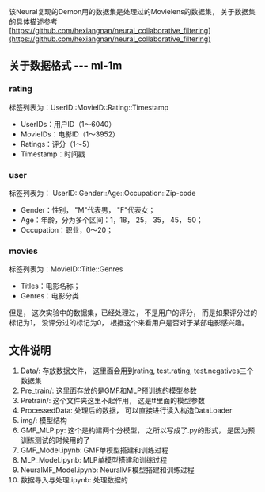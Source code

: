 该Neural复现的Demon用的数据集是处理过的Movielens的数据集， 关于数据集的具体描述参考[https://github.com/hexiangnan/neural_collaborative_filtering](https://github.com/hexiangnan/neural_collaborative_filtering)
## 关于数据格式 --- ml-1m
### rating
标签列表为：UserID::MovieID::Rating::Timestamp
* UserIDs：用户ID（1～6040）
* MovieIDs：电影ID（1～3952）
* Ratings：评分（1～5）
* Timestamp：时间戳
### user
标签列表为： UserID::Gender::Age::Occupation::Zip-code
* Gender：性别， "M"代表男， "F"代表女；
* Age：年龄，分为多个区间：1，18， 25， 35， 45， 50；
* Occupation：职业，0～20；
### movies
标签列表为：MovieID::Title::Genres
* Titles：电影名称；
* Genres：电影分类

但是， 这次实验中的数据集，已经处理过， 不是用户的评分， 而是如果评分过的标记为1， 没评分过的标记为0， 根据这个来看用户是否对于某部电影感兴趣。

## 文件说明
1. Data/: 存放数据文件， 这里面会用到rating, test.rating, test.negatives三个数据集
2. Pre_train/:  这里面存放的是GMF和MLP预训练的模型参数
3. Pretrain/: 这个文件夹这里不起作用， 这是tf里面的模型参数
4. ProcessedData: 处理后的数据， 可以直接进行读入构造DataLoader
5. img/: 模型结构
6. GMF_MLP.py: 这个是构建两个分模型， 之所以写成了.py的形式， 是因为预训练测试的时候用的了
7. GMF_Model.ipynb: GMF单模型搭建和训练过程
8. MLP_Model.ipynb: MLP单模型搭建和训练过程
9. NeuralMF_Model.ipynb: NeuralMF模型搭建和训练过程
10. 数据导入与处理.ipynb: 处理数据的
